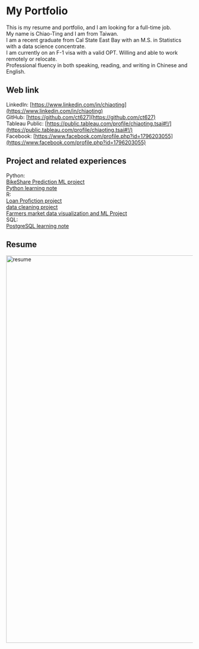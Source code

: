 # My Portfolio  

This is my resume and portfolio, and I am looking for a full-time job.   
My name is Chiao-Ting and I am from Taiwan.   
I am a recent graduate from Cal State East Bay with an M.S. in Statistics with a data science concentrate.    
I am currently on an F-1 visa with a valid OPT. Willing and able to work remotely or relocate.    
Professional fluency in both speaking, reading, and writing in Chinese and English.    

## Web link

LinkedIn: [https://www.linkedin.com/in/chiaoting](https://www.linkedin.com/in/chiaoting)  
GitHub: [https://github.com/ct627](https://github.com/ct627)   
Tableau Public: [https://public.tableau.com/profile/chiaoting.tsai#!/](https://public.tableau.com/profile/chiaoting.tsai#!/)     
Facebook: [https://www.facebook.com/profile.php?id=1796203055](https://www.facebook.com/profile.php?id=1796203055)

## Project and related experiences 

Python:    
[BikeShare Prediction ML project](https://github.com/ct627/Kaggle_BikeShare)  
[Python learning note](https://github.com/ct627/My_python_note)  
R:    
[Loan Profiction project](https://github.com/ct627/Loan_Prediction)  
[data cleaning project](https://github.com/ct627/data_cleaning_project)  
[Farmers market data visualization and ML Project](https://github.com/ct627/R_farmers_market)    
SQL:    
[PostgreSQL learning note](https://github.com/ct627/PostgreSQL_note)

## Resume    
 
<img width="1044" alt="resume" src="https://user-images.githubusercontent.com/67095395/93373108-ba2b1080-f809-11ea-89c0-130255cd7023.png">


